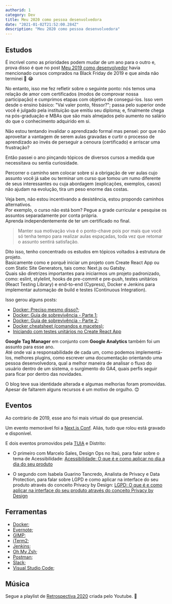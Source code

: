 ```yaml
---
authorid: 1
category: Dev
title: Meu 2020 como pessoa desenvolvedora
date: "2021-01-02T21:52:00.284Z"
description: "Meu 2020 como pessoa desenvolvedora"
---
```



## Estudos

É incrível como as prioridades podem mudar de um ano para o outro e, prova disso é que no post [Meu 2019 como desenvolvedor](/meu-2019-como-desenvolvedor) havia mencionado cursos comprados na Black Friday de 2019 e que ainda não terminei 🤷 😂

No entanto, isso me fez refletir sobre o seguinte ponto: nós temos uma relação de amor com certificados (modos de comprovar nossa participação) e cumprimos etapas com objetivo de consegui-los. Isso vem desde o ensino básico: "Vai valer ponto, fêssor?"; passa pelo superior onde você é julgado pela instituição que emitiu seu diploma; e, finalmente chega na pós-graduação e MBAs que são mais almejados pelo aumento no salário do que o conhecimento adquirido em si.

Não estou tentando invalidar o aprendizado formal mas pensei: por que não aproveitar a vantagem de serem aulas gravadas e curtir o processo de aprendizado ao invés de perseguir a cenoura (certificado) e arriscar uma frustração?

Então passei o ano pinçando tópicos de diversos cursos a medida que necessitava ou sentia curiosidade.

Percorrer o caminho sem colocar sobre si a obrigação de ver aulas cujo assunto você já sabe ou terminar um curso que tomou um rumo diferente de seus interessantes ou cuja abordagem (explicações, exemplos, casos) não ajudam na evolução, tira um peso enorme das costas.

Veja bem, não estou incentivando a desistência, estou propondo caminhos alternativos.  
Por exemplo, o curso não está bom? Pegue a grade curricular e pesquise os assuntos separadamente por conta própria.  
Aprenda independentemente de ter um certificado no final.

> Manter sua motivação viva é o ponto-chave pois por mais que você só tenha tempo para realizar aulas espaçadas, toda vez que retomar o assunto sentirá satisfação.

Dito isso, tenho concentrado os estudos em tópicos voltados à estrutura de projeto.  
Basicamente como e porquê iniciar um projeto com Create React App ou com Static Site Generators, tais como: Next.js ou Gatsby.  
Quais são diretrizes importantes para iniciarmos um projeto padronizado, como: eslint, stylelint, hooks de pre-commit e pre-push, testes unitários (React Testing Library) e end-to-end (Cypress), Docker e Jenkins para implementar automação de build e testes (Continuous Integration).

<div class="fx-group">

Isso gerou alguns posts:
- [Docker: Preciso mesmo disso?](/docker-quando-utilizar);
- [Docker: Guia de sobrevivência - Parte 1](/docker-guia-de-sobrevivencia-parte-1);
- [Docker: Guia de sobrevivência - Parte 2](/docker-guia-de-sobrevivencia-parte-2);
- [Docker cheatsheet (comandos e macetes)](/docker-cheatsheet);
- [Iniciando com testes unitários no Create React App](/iniciando-testes-automatizados-create-react-app)
</div>

**Google Tag Manager** em conjunto com **Google Analytics** também foi um assunto para esse ano.  
Até onde vai a responsabilidade de cada um, como podemos implementá-los, melhores plugins, como escrever uma documentação orientando uma pessoa desenvolvedora, qual a melhor maneira de analisar o fluxo do usuário dentro de um sistema, o surgimento do GA4, quais perfis seguir para ficar por dentro das novidades.

O blog teve sua identidade alterada e algumas melhorias foram promovidas.  
Apesar de faltarem alguns recursos é um motivo de orgulho. 😊


## Eventos

Ao contrário de 2019, esse ano foi mais virtual do que presencial. 

Um evento memorável foi a [Next.js Conf](https://nextjs.org/2020/conf). Aliás, tudo que rolou está gravado e disponível.

E dois eventos promovidos pela [TUIA](https://www.tuia.me/) e Distrito:

- O primeiro com Marcelo Sales, Design Ops no Itaú, para falar sobre o tema de Acessibilidade: [Acessibilidade: O que é e como aplicar no dia a dia do seu produto](https://www.youtube.com/watch?v=rdze5G0aWRw&ab_channel=Distrito)

- O segundo com Isabela Guarino Tancredo, Analista de Privacy e Data Protection, para falar sobre LGPD e como aplicar na interface do seu produto através do conceito Privacy by Design: [LGPD: O que é e como aplicar na interface do seu produto através do conceito Privacy by Design](https://www.youtube.com/watch?v=JdaEc5Rkies&ab_channel=Distrito)

## Ferramentas

- [Docker](https://www.docker.com/);
- [Evernote](https://evernote.com/intl/pt-br);
- [GIMP](https://www.gimp.org/);
- [iTerm2](https://iterm2.com/);
- [Jenkins](https://www.jenkins.io/);
- [Oh My Zsh](https://ohmyz.sh/);
- [Postman](https://www.postman.com/);
- [Slack](https://slack.com/intl/pt-br/);
- [Visual Studio Code](https://code.visualstudio.com/);


## Música

Segue a playlist de [Retrospectiva 2020](https://music.youtube.com/playlist?list=PLKiaWPTvJZqEZ4Iihs3BCwtu0HY4WNemq) criada pelo Youtube. 🎵
